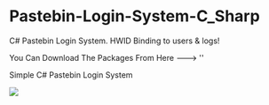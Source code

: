 # Pastebin-Login-System-C_Sharp
C# Pastebin Login System. HWID Binding to users &amp; logs!

You Can Download The Packages From Here ---> ''

Simple C# Pastebin Login System


![](/blob/main/Icons/Auth.png)
